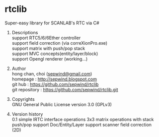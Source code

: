 # rtclib

Super-easy library for SCANLAB's RTC via C#

1. Descriptions                                                
  support RTC5/6/6Ether controller  
  support field correction (via correXionPro.exe)  
  support matrix with push/pop stack  
  support MVC concepts(entity/layer/block)  
  support Opengl renderer (working...)
  
  
2. Author                                                      
  hong chan, choi (sepwind@gmail.com)                           
  homepage : http://sepwind.blogspot.com                        
  git hub : https://github.com/sepwind/rtclib                   
  git repository : https://github.com/sepwind/rtclib.git        
                                                                
                                                                
3. Copyrights                                                  
  GNU General Public License version 3.0 (GPLv3)                
                                                                
                                                                
4. Version history                                                                                                           
  0.1 simple IRTC interface operations
      3x3 matrix operations with stack push/pop
      support Doc/Entity/Layer
      support scanner field correction (2D)
      
  
